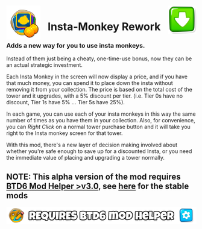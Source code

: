 <a href="https://github.com/doombubbles/insta-monkey-rework/releases/latest/download/InstaMonkeyRework.dll">
    <img align="left" alt="Icon" height="90" src="Icon.png">
    <img align="right" alt="Download" height="75" src="https://raw.githubusercontent.com/gurrenm3/BTD-Mod-Helper/master/BloonsTD6%20Mod%20Helper/Resources/DownloadBtn.png">
</a>

<h1 align="center">Insta-Monkey Rework</h1>


### Adds a new way for you to use insta monkeys. 
Instead of them just being a cheaty, one-time-use bonus, now they can be an actual strategic investment.


Each Insta Monkey in the screen will now display a price, and if you have that much money, you can spend it to place down the insta without removing it from your collection.
The price is based on the total cost of the tower and it upgrades, with a 5% discount per tier.
(i.e. Tier 0s have no discount, Tier 1s have 5% ... Tier 5s have 25%).

In each game, you can use each of your insta monkeys in this way the same number of times as you have them in your collection.
Also, for convenience, you can *Right Click* on a normal tower purchase button and it will take you right to the Insta monkey screen for that tower.

With this mod, there's a new layer of decision making involved about whether you're safe enough to save up for a discounted Insta, or you need the immediate value of placing and upgrading a tower normally.

## NOTE: This alpha version of the mod requires [BTD6 Mod Helper >v3.0](https://github.com/gurrenm3/BTD-Mod-Helper/wiki/Mod-Helper-3.0-Alpha), see [here](https://github.com/doombubbles/BTD6-Mods#readme) for the stable mods
[![Requires BTD6 Mod Helper](https://raw.githubusercontent.com/gurrenm3/BTD-Mod-Helper/master/banner.png)](https://github.com/gurrenm3/BTD-Mod-Helper#readme)
